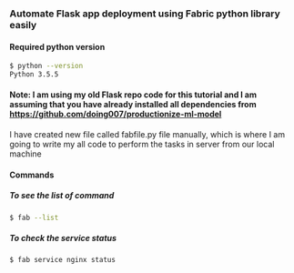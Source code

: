 ### Automate Flask app deployment using Fabric python library easily
#### Required python version
```sh
$ python --version
Python 3.5.5
```
#### Note: I am using my old Flask repo code for this tutorial and I am assuming that you have already installed all dependencies from https://github.com/doing007/productionize-ml-model

I have created new file called fabfile.py file manually, which is where I am going to write my all code to perform the tasks in server from our local machine


#### Commands

##### To see the list of command
```sh
$ fab --list
```

##### To check the service status
```sh
$ fab service nginx status
```
